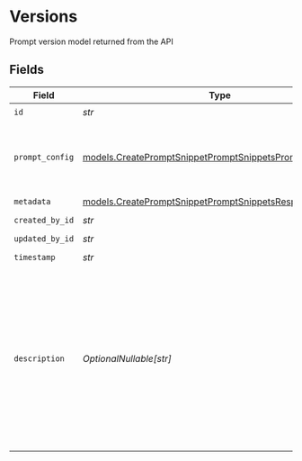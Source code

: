 # Versions

Prompt version model returned from the API


## Fields

| Field                                                                                                                                                              | Type                                                                                                                                                               | Required                                                                                                                                                           | Description                                                                                                                                                        |
| ------------------------------------------------------------------------------------------------------------------------------------------------------------------ | ------------------------------------------------------------------------------------------------------------------------------------------------------------------ | ------------------------------------------------------------------------------------------------------------------------------------------------------------------ | ------------------------------------------------------------------------------------------------------------------------------------------------------------------ |
| `id`                                                                                                                                                               | *str*                                                                                                                                                              | :heavy_check_mark:                                                                                                                                                 | N/A                                                                                                                                                                |
| `prompt_config`                                                                                                                                                    | [models.CreatePromptSnippetPromptSnippetsPromptConfig](../models/createpromptsnippetpromptsnippetspromptconfig.md)                                                 | :heavy_check_mark:                                                                                                                                                 | A list of messages compatible with the openAI schema                                                                                                               |
| `metadata`                                                                                                                                                         | [models.CreatePromptSnippetPromptSnippetsResponseMetadata](../models/createpromptsnippetpromptsnippetsresponsemetadata.md)                                         | :heavy_check_mark:                                                                                                                                                 | N/A                                                                                                                                                                |
| `created_by_id`                                                                                                                                                    | *str*                                                                                                                                                              | :heavy_check_mark:                                                                                                                                                 | N/A                                                                                                                                                                |
| `updated_by_id`                                                                                                                                                    | *str*                                                                                                                                                              | :heavy_check_mark:                                                                                                                                                 | N/A                                                                                                                                                                |
| `timestamp`                                                                                                                                                        | *str*                                                                                                                                                              | :heavy_check_mark:                                                                                                                                                 | N/A                                                                                                                                                                |
| `description`                                                                                                                                                      | *OptionalNullable[str]*                                                                                                                                            | :heavy_minus_sign:                                                                                                                                                 | The prompt snippet’s description, meant to be displayable in the UI. Use this field to optionally store a long form explanation of the prompt for your own purpose |